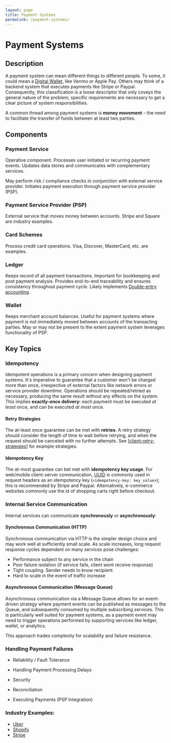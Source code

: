 ```yaml
---
layout: page
title: Payment Systems
permalink: /payment-systems/
---
```


# Payment Systems

## Description

A payment system can mean different things to different people. To some, it
could mean a [Digital
Wallet](https://www.investopedia.com/terms/d/digital-wallet.asp), like Venmo or
Apple Pay. Others may think of a backend system that executes payments like
Stripe or Paypal. Consequently, this classification is a loose descriptor
that only coveys the general nature of the problem; specific requirements are
necessary to get a clear picture of system responsibilities.

A common thread among payment systems is **money movement** – the need to
facilitate the transfer of funds between at least two parties.

## Components

### Payment Service

Operative component. Processes user initiated or recurring payment events.
Updates data stores and communicates with complementary services.

May perform risk / compliance checks in conjunction with external service
provider. Initiates payment execution through payment service provider (PSP).

### Payment Service Provider (PSP)

External service that moves money between accounts. Stripe and Square are
industry examples.

### Card Schemes

Process credit card operations. Visa, Discover, MasterCard, etc. are examples.

### Ledger

Keeps record of all payment transactions. Important for bookkeeping and post
payment analysis. Provides end-to-end traceability and ensures consistency
throughout payment cycle. Likely implements [Double-entry accounting](https://en.wikipedia.org/wiki/Double-entry_bookkeeping).

### Wallet

Keeps merchant account balances. Useful for payment systems where payment is not
immediately moved between accounts of the transacting parties. May or may not be
present to the extent payment system leverages functionality of PSP.

## Key Topics

### Idempotency

Idempotent operations is a primary concern when designing payment systems. It's
imperative to guarantee that a customer won't be charged more than once,
irrespective of external factors like network errors or service provider
downtime. Operations should be repeated/retried as necessary, producing the same
result without any effects on the system. This implies **exactly-once
delivery:** each payment must be executed _at least_ once, and can be executed
_at most_ once.

#### Retry Strategies

The at-least once guarantee can be met with **retries**. A retry strategy should
consider the length of time to wait before retrying, and when the request should
be canceled with no further attempts. See [[client-retry-strategies]] for
example strategies.

#### Idempotency Key

The at-most guarantee can bet met with **idempotency key usage**. For web/mobile client-server communication,
[UUID](https://en.wikipedia.org/wiki/Universally_unique_identifier) is commonly
used in request headers as an idempotency key (`<idempotency-key: key_value>`);
this is recommended by Stripe and Paypal. Alternatively, e-commerce websites
commonly use the id of shopping carts right before checkout.

### Internal Service Communication
Internal services can communicate **synchronously** or **asynchronously**:

#### Synchronous Communication (HTTP)
Synchronous communication via HTTP is the simpler design choice and may
work well at sufficiently small scale. As scale increases, long request response
cycles dependent on many services pose challenges:

- Performance subject to any service in the chain
- Poor failure isolation (if service fails, client wont receive response)
- Tight coupling. Sender needs to know recipient
- Hard to scale in the event of traffic increase

#### Asynchronous Communication (Message Queue)
Asynchronous communication via a Message Queue allows for an event-driven
strategy where payment events can be published as messages to the Queue, and
subsequently consumed by multiple subscribing services. This is particularly
well suited for payment systems, as a payment event may need to trigger
operations performed by supporting services like ledger, wallet, or analytics.

This approach trades complexity for scalability and failure resistance.

###  Handling Payment Failures

- Reliability / Fault Tolerance
- Handling Payment Processing Delays

- Security
- Reconciliation
- Executing Payments (PSP Integration)


### Industry Examples:
- [Uber](https://www.youtube.com/watch?v=5TD8m7w1xE0)
- [Shopify](https://help.shopify.com/en/manual/payments/shopify-payments)
- [Stripe](https://stripe.com/docs/api)


[//begin]: # "Autogenerated link references for markdown compatibility"
[client-retry-strategies]: client-retry-strategies "Client Retry Strategies"
[//end]: # "Autogenerated link references"